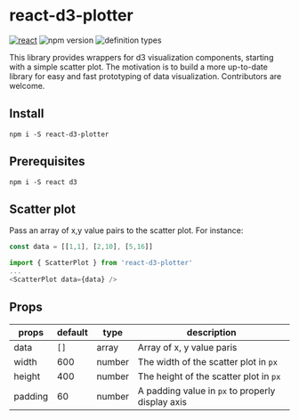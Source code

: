 # react-d3-plotter

[![react](https://img.shields.io/badge/built%20with-react-61dafb.svg)](https://reactjs.org/)
![npm version](https://img.shields.io/npm/v/react-d3-plotter.svg?style=flat) ![definition types](https://img.shields.io/npm/types/react-d3-plotter.svg)

This library provides wrappers for d3 visualization components, starting with a simple scatter plot. The motivation is to build a more up-to-date library for easy and fast prototyping of data visualization. Contributors are welcome.

## Install

`npm i -S react-d3-plotter`

## Prerequisites

`npm i -S react d3`

## Scatter plot

Pass an array of x,y value pairs to the scatter plot. For instance:

```javascript
const data = [[1,1], [2,10], [5,16]]
```


```javascript
import { ScatterPlot } from 'react-d3-plotter'
...
<ScatterPlot data={data} />
```

## Props

| props | default | type | description |
| - | - | - | - |
| data | `[]` | array | Array of x, y value paris |
| width | 600 | number | The width of the scatter plot in `px` |
| height | 400 | number | The height of the scatter plot in `px` |
| padding | 60 | number | A padding value in `px` to properly display axis |
